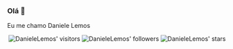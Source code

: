 ### Olá 👋 
Eu me chamo Daniele Lemos 

<p align="right">
	<img alt="DanieleLemos' visitors" src="https://komarev.com/ghpvc/?username=DanieleLemos&color=D61EAC&style=flat&label=visitors" />
	<img alt="DanieleLemos' followers" src="https://img.shields.io/github/followers/DanieleLemos?color=D61EAC" />
	<img alt="DanieleLemos' stars" src="https://img.shields.io/github/stars/DanieleLemos?color=D61EAC" />
</p>

<!--
**DanieleLemos/DanieleLemos** is a ✨ _special_ ✨ repository because its `README.md` (this file) appears on your GitHub profile.

Here are some ideas to get you started:

- 🔭 I’m currently working on ...
- 🌱 I’m currently learning ...
- 👯 I’m looking to collaborate on ...
- 🤔 I’m looking for help with ...
- 💬 Ask me about ...
- 📫 How to reach me: ...
- 😄 Pronouns: ...
- ⚡ Fun fact: ...
-->
